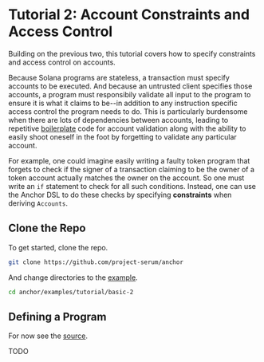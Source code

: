 # Tutorial 2: Account Constraints and Access Control

Building on the previous two, this tutorial covers how to specify constraints and access control
on accounts.

Because Solana programs are stateless, a transaction must specify accounts to be executed. And because an untrusted client specifies those accounts, a program must responsibily validate all input to the program to ensure it is what it claims to be--in addition to any instruction specific access control the program needs to do. This is particularly burdensome when there are lots of dependencies between accounts, leading to repetitive [boilerplate](https://github.com/project-serum/serum-dex/blob/master/registry/src/access_control.rs) code for account validation along with the ability to easily shoot oneself in the foot by forgetting to validate any particular account.

For example, one could imagine easily writing a faulty token program that forgets to check if the signer of a transaction claiming to be the owner of a token account actually matches the owner on the account. So one must write an `if` statement to check for all such conditions. Instead, one can use the Anchor DSL to do these checks by specifying **constraints** when deriving `Accounts`.

## Clone the Repo

To get started, clone the repo.

```bash
git clone https://github.com/project-serum/anchor
```

And change directories to the [example](https://github.com/project-serum/anchor/tree/master/examples/tutorial/basic-2).

```bash
cd anchor/examples/tutorial/basic-2
```

## Defining a Program

For now see the [source](https://github.com/project-serum/anchor/tree/master/examples/basic-2).

TODO
